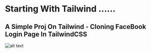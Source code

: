 # Starting With Tailwind ......

## A Simple Proj On Tailwind - Cloning FaceBook Login Page In TailwindCSS

![alt text](https://caodang.fpt.edu.vn/wp-content/uploads/Tailwind-Css.jpg)

